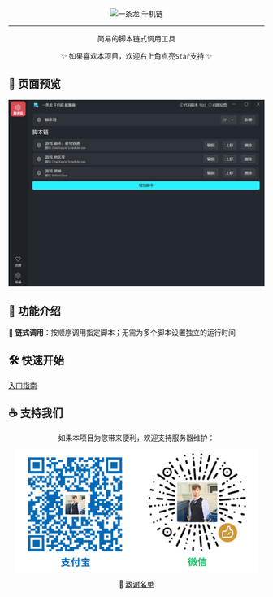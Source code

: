 <!-- markdownlint-restore -->
<div align="center">

<img src="https://socialify.git.ci/OneDragon-Anything/OneDragon-ScriptChainer/image?description=1&language=1&logo=https%3A%2F%2Fgithub.com%2FOneDragon-Anything%2FOneDragon-ScriptChainer%2Fblob%2Fmain%2F.github%2Fimage%2Frunner_icon.png%3Fraw%3Dtrue&name=1&owner=1&stargazers=1&theme=Auto" alt="一条龙 千机链"/>

---


简易的脚本链式调用工具

✨ 如果喜欢本项目，欢迎右上角点亮`Star`支持 ✨

</div>


## 📸 页面预览

![Editor Interface](./image/editor_app.png#gh-light-mode-only "编辑器")


## 🚀 功能介绍

🤖 __链式调用__：按顺序调用指定脚本；无需为多个脚本设置独立的运行时间


## 🛠️ 快速开始

[入门指南](https://one-dragon.org/zzz/zh/quickstart.html)  

## ☕ 支持我们

<div align="center">

如果本项目为您带来便利，欢迎支持服务器维护：

<img src="./image/sponsor.png" width = "480" alt="图片名称" align=center />

💖 [致谢名单](https://one-dragon.org/other/zh/like/thanks_2025.html)

</div>